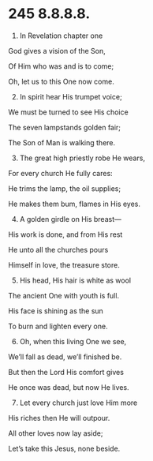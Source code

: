 # 245 8.8.8.8.

1.  In Revelation chapter one

God gives a vision of the Son,

Of Him who was and is to come;

Oh, let us to this One now come.

2.  In spirit hear His trumpet voice;

We must be turned to see His choice

The seven lampstands golden fair;

The Son of Man is walking there.

3.  The great high priestly robe He wears,

For every church He fully cares:

He trims the lamp, the oil supplies;

He makes them bum, flames in His eyes.

4.  A golden girdle on His breast—

His work is done, and from His rest

He unto all the churches pours

Himself in love, the treasure store.

5.  His head, His hair is white as wool

The ancient One with youth is full.

His face is shining as the sun

To burn and lighten every one.

6.  Oh, when this living One we see,

We’ll fall as dead, we’ll finished be.

But then the Lord His comfort gives

He once was dead, but now He lives.

7.  Let every church just love Him more

His riches then He will outpour.

All other loves now lay aside;

Let’s take this Jesus, none beside.

